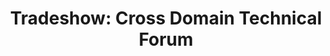 ---
title: "Tradeshow: Cross Domain Technical Forum"
organizer: "Federal Business Council"
url-link: "https://www.fbcinc.com/event.aspx/Q6UJ9A01QA4Z"
description: "This year will be the biggest CDTF to date. Across the 2-day forum, there will be nearly 500 attendees from all over the world focused on finding solutions for Intelligence Community offices and the personnel who support them"
start-time: "2023-06-29T09:00:00-00:00"
end-time: "2023-06-29T17:00:00-00:00"
event-type: "In-person"
gov-only: "false"
is-external: "true"
---